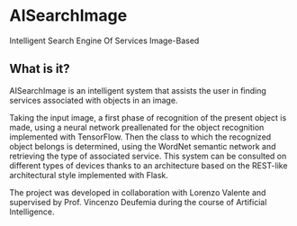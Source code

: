 # AISearchImage
Intelligent Search Engine Of Services Image-Based

## What is it?
AISearchImage is an intelligent system that assists the user in finding services associated with objects in an image.

Taking the input image, a first phase of recognition of the present object is made, using a neural network preallenated for the object recognition implemented with TensorFlow.
Then the class to which the recognized object belongs is determined, using the WordNet semantic network and retrieving the type of associated service.
This system can be consulted on different types of devices thanks to an architecture based on the REST-like architectural style implemented with Flask.

The project was developed in collaboration with Lorenzo Valente and supervised by Prof. Vincenzo Deufemia during the course of Artificial Intelligence.
